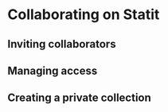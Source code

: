 # Collaborating on Statit

## Inviting collaborators

## Managing access

## Creating a private collection
